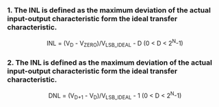 ### 1. The INL is defined as the maximum deviation of the actual input-output characteristic form the ideal transfer characteristic.
<center>INL = (V<sub>D</sub> - V<sub>ZERO</sub>)/V<sub>LSB_IDEAL</sub> - D      (0 < D < 2<sup>N</sup>-1)</center>

### 2. The INL is defined as the maximum deviation of the actual input-output characteristic form the ideal transfer characteristic.
<center>DNL = (V<sub>D+1</sub> - V<sub>D</sub>)/V<sub>LSB_IDEAL</sub> - 1      (0 < D < 2<sup>N</sup>-1)</center>
